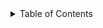 
<!-- TABLE OF CONTENTS -->
<details>
  <summary>Table of Contents</summary>
  <ol>
    <li>
      <a href="#about-the-project">.About The Project</a>
    </li>
    <li>
      <a href="#getting-started">Getting Started</a>
      <ul>
        <li><a href="#installation">Installation</a></li>
      </ul>
    </li>
    
<!-- ABOUT THE PROJECT -->
## About The Project

The goal of the project is to develop a dashboard for sales representatives. 
This dashboard provides information about the prediction of whether to grant or deny credit to a customer


### Installation
_Below is an example of how you can instruct your audience on installing and setting up your app. This template doesn't rely on any external dependencies or services._

1. Get a free API Key at [(https://creditscorefrontend-uoknuhh42kpksddm93sy5p.streamlit.app/)
2. Clone the repo
   ```sh
   git clone (https://github.com/Dragomir91/credit_score_front_end.git)
   ```

<p align="right">(<a href="#readme-top">back to top/a>)</p>
